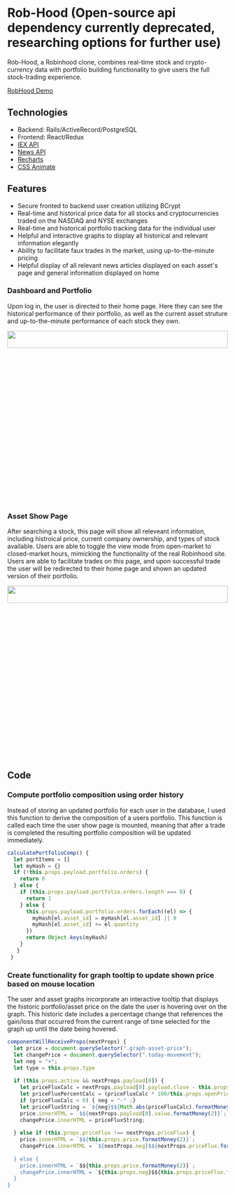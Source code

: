 # Rob-Hood (Open-source api dependency currently deprecated, researching options for further use)

Rob-Hood, a Robinhood clone, combines real-time stock and crypto-currency data with portfolio building functionality to give users the full stock-trading experience.

[RobHood Demo](https://rob-hood.herokuapp.com/#/)

## Technologies

+ Backend: Rails/ActiveRecord/PostgreSQL
+ Frontend: React/Redux
+ [IEX API](https://iextrading.com/developer/docs/)
+ [News API](https://newsapi.org/docs)
+ [Recharts](http://recharts.org/en-US/)
+ [CSS Animate](https://daneden.github.io/animate.css/)

## Features 

+ Secure fronted to backend user creation utilizing BCrypt
+ Real-time and historical price data for all stocks and cryptocurrencies traded on the NASDAQ and NYSE exchanges
+ Real-time and historical portfolio tracking data for the individual user
+ Helpful and interactive graphs to display all historical and relevant information elegantly
+ Ability to facilitate faux trades in the market, using up-to-the-minute pricing
+ Helpful display of all relevant news articles displayed on each asset's page and general information displayed on home

### Dashboard and Portfolio
Upon log in, the user is directed to their home page. Here they can see the historical performance of their portfolio, as well as the current asset struture and up-to-the-minute performance of each stock they own.


<img src="https://github.com/NickEcton/RobHood/blob/master/UserHomePageGif.gif" width="100%" height="10%" />

### Asset Show Page
After searching a stock, this page will show all releveant information, including histroical price, current company ownership, and types of stock available. Users are able to toggle the view mode from open-market to closed-market hours, mimicking the functionality of the real Robinhood site. Users are able to facilitate trades on this page, and upon successful trade the user will be redirected to their home page and shown an updated version of their portfolio.

<img src="https://github.com/NickEcton/RobHood/blob/master/AssetShowPage2.gif" width="100%" height="10%" />

## Code

### Compute portfolio composition using order history

Instead of storing an updated portfolio for each user in the database, I used this function to derive the composition of a users portfolio. This function is called each time the user show page is mounted, meaning that after a trade is completed the resulting portfolio composition will be updated immediately.

```javascript
calculatePortfolioComp() {
  let portItems = []
  let myHash = {}
  if (!this.props.payload.portfolio.orders) {
    return 0
  } else {
    if (this.props.payload.portfolio.orders.length === 0) {
      return 1
    } else {
      this.props.payload.portfolio.orders.forEach((el) => {
        myHash[el.asset_id] = myHash[el.asset_id] || 0
        myHash[el.asset_id] += el.quantity
      })
      return Object.keys(myHash)
    }
   }
 }

```

### Create functionality for graph tooltip to update shown price based on mouse location

The user and asset graphs incorporate an interactive tooltip that displays the historic portfolio/asset price on the date the user is hovering over on the graph. This historic date includes a percentage change that references the gain/loss that occurred from the current range of time selected for the graph up until the date being hovered.

```javascript 
componentWillReceiveProps(nextProps) {
  let price = document.querySelector(".graph-asset-price");
  let changePrice = document.querySelector(".today-movement");
  let neg = "+";
  let type = this.props.type
  
  if (this.props.active && nextProps.payload[0]) {
    let priceFluxCalc = nextProps.payload[0].payload.close - this.props.openPrice;
    let priceFluxPercentCalc = (priceFluxCalc * 100/this.props.openPrice);
    if (priceFluxCalc < 0) { neg = "-" ;}
    let priceFluxString = `${neg}$${Math.abs(priceFluxCalc).formatMoney(2)} (${priceFluxPercentCalc.formatMoney(2)}%)`
    price.innerHTML = `$${nextProps.payload[0].value.formatMoney(2)}`;
    changePrice.innerHTML = priceFluxString;
    
  } else if (this.props.priceFlux !== nextProps.priceFlux) {
    price.innerHTML = `$${this.props.price.formatMoney(2)}`;
    changePrice.innerHTML = `${nextProps.neg}$${nextProps.priceFlux.formatMoney(2) (${nextProps.priceFluxPercent.formatMoney(2)}%)`;
    
  } else {
    price.innerHTML = `$${this.props.price.formatMoney(2)}`;
    changePrice.innerHTML = `${this.props.neg}$${this.props.priceFlux.formatMoney(2)} (${this.props.priceFluxPercent.formatMoney(2)}%)`
  }
}
```

